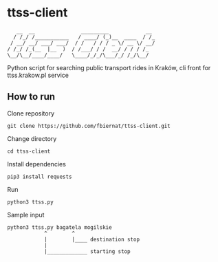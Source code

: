 # ttss-client
```
   __  __               _________            __ 
  / /_/ /___________   / ____/ (_)__  ____  / /_
 / __/ __/ ___/ ___/  / /   / / / _ \/ __ \/ __/
/ /_/ /_(__  |__  )  / /___/ / /  __/ / / / /_  
\__/\__/____/____/   \____/_/_/\___/_/ /_/\__/  
```
Python script for searching public transport rides in Kraków, cli front for ttss.krakow.pl service

## How to run
Clone repository

`git clone https://github.com/fbiernat/ttss-client.git`

Change directory

`cd ttss-client`

Install dependencies

`pip3 install requests`

Run

`python3 ttss.py`

Sample input

```
python3 ttss.py bagatela mogilskie
		    ^        ^
		    |        |____ destination stop
		    |	            
		    |_____________ starting stop
```
